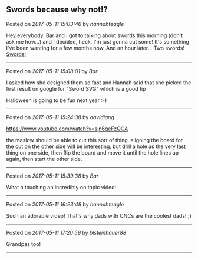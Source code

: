 ## Swords because why not!?
Posted on *2017-05-11 15:03:46* by *hannahteagle*

Hey everybody. Bar and I got to talking about swords this morning (don't ask me how...) and I decided, heck, I'm just gonna cut some! It's something I've been wanting for a few months now. And an hour later... Two swords!  [Swords!](//muut.com/u/maslowcnc/s3/:maslowcnc:jIvv:swords.jpg.jpg)

---

Posted on *2017-05-11 15:08:01* by *Bar*

I asked how she designed them so fast and Hannah said that she picked the first result on google for "Sword SVG" which is a good tip

Halloween is going to be fun next year :-)

---

Posted on *2017-05-11 15:24:38* by *davidlang*

https://www.youtube.com/watch?v=sjn6qeFzQCA

the maslow should be able to cut this sort of thing. aligning the board for the cut on the other side will be interesting, but drill a hole as the very last thing on one side, then flip the board and move it until the hole lines up again, then start the other side.

---

Posted on *2017-05-11 15:39:38* by *Bar*

What a touching an incredibly on topic video!

---

Posted on *2017-05-11 16:23:48* by *hannahteagle*

Such an adorable video! That's why dads with CNCs are the coolest dads! ;)

---

Posted on *2017-05-11 17:20:59* by *blsteinhauer88*

Grandpas too!

---

